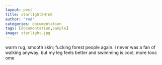 ```yaml
---
layout: post
title: starlIghtSH!nE
author: "rod"
categories: documentation
tags: [documentation,sample]
image: starlight.jpg
---
```


warm rug, smooth skin; fucking forest people again. i never was a fan of walking anyway. but my leg feels better and swimming is cool, more tooc ome